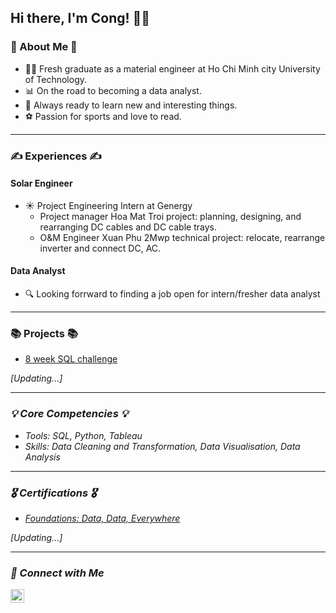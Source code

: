 ## Hi there, I'm Cong! 🙋‍♂️

### 👀 About Me 👀
- 👨‍🎓 Fresh graduate as a material engineer at Ho Chi Minh city University of Technology.
- 📊 On the road to becoming a data analyst.
- 📖 Always ready to learn new and interesting things.
- ⚽ Passion for sports and love to read. 
---
### ✍ Experiences ✍
#### Solar Engineer 
- ☀ Project Engineering Intern at Genergy 
   - Project manager Hoa Mat Troi project: planning, designing, and rearranging DC cables and DC cable trays.
  -  O&M Engineer Xuan Phu 2Mwp technical project: relocate, rearrange inverter and connect DC, AC.
  
#### Data Analyst 
- 🔍 Looking forrward to finding a job open for intern/fresher data analyst

---
### 📚 Projects 📚
- [8 week SQL challenge](https://github.com/Chicong00/8weekchallenge/blob/main/README.md)

<i> [Updating...]

---
### 💡 Core Competencies 💡
- Tools: SQL, Python, Tableau
- Skills: Data Cleaning and Transformation, Data Visualisation, Data Analysis

---
### 🎖 Certifications 🎖
- [Foundations: Data, Data, Everywhere](https://www.coursera.org/account/accomplishments/certificate/FR7LDRQ46ZPK)
  
<i>[Updating...]
  
---
### 🤝 Connect with Me

[<img align="left" alt="JoshMadakor | LinkedIn" width="22px" src="https://cdn.jsdelivr.net/npm/simple-icons@v3/icons/linkedin.svg" />][linkedin]

[linkedin]: https://www.linkedin.com/in/chi-cong-vo-083023221
